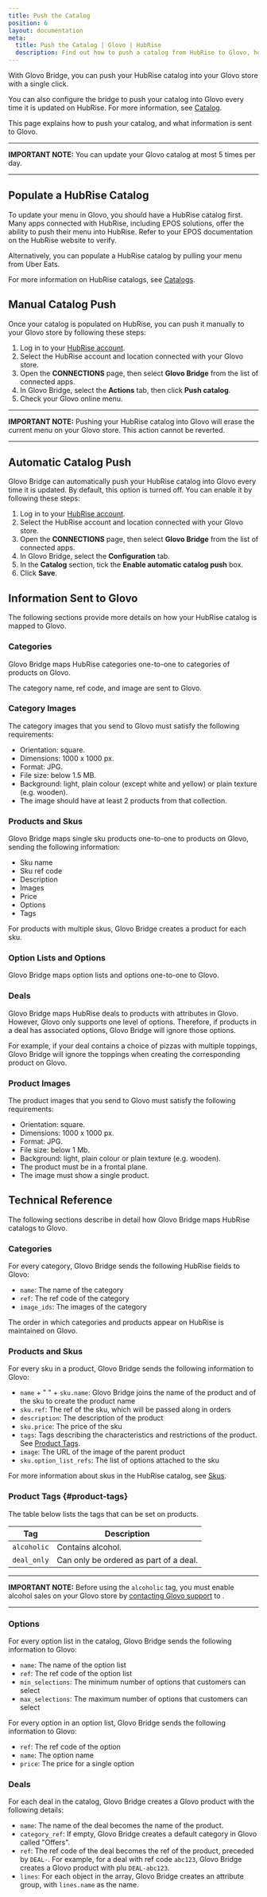 ```yaml
---
title: Push the Catalog
position: 6
layout: documentation
meta:
  title: Push the Catalog | Glovo | HubRise
  description: Find out how to push a catalog from HubRise to Glovo, how items and options are encoded, and which features are supported.
---
```


With Glovo Bridge, you can push your HubRise catalog into your Glovo store with a single click.

You can also configure the bridge to push your catalog into Glovo every time it is updated on HubRise. For more information, see [Catalog](/apps/glovo/configuration#catalog).

This page explains how to push your catalog, and what information is sent to Glovo.

---

**IMPORTANT NOTE:** You can update your Glovo catalog at most 5 times per day.

---

## Populate a HubRise Catalog

To update your menu in Glovo, you should have a HubRise catalog first. Many apps connected with HubRise, including EPOS solutions, offer the ability to push their menu into HubRise. Refer to your EPOS documentation on the HubRise website to verify.

Alternatively, you can populate a HubRise catalog by pulling your menu from Uber Eats.

For more information on HubRise catalogs, see [Catalogs](/docs/catalog).

## Manual Catalog Push

Once your catalog is populated on HubRise, you can push it manually to your Glovo store by following these steps:

1. Log in to your [HubRise account](https://manager.hubrise.com).
1. Select the HubRise account and location connected with your Glovo store.
1. Open the **CONNECTIONS** page, then select **Glovo Bridge** from the list of connected apps.
1. In Glovo Bridge, select the **Actions** tab, then click **Push catalog**.
1. Check your Glovo online menu.

---

**IMPORTANT NOTE:** Pushing your HubRise catalog into Glovo will erase the current menu on your Glovo store.
This action cannot be reverted.

---

## Automatic Catalog Push

Glovo Bridge can automatically push your HubRise catalog into Glovo every time it is updated. By default, this option is turned off. You can enable it by following these steps:

1. Log in to your [HubRise account](https://manager.hubrise.com).
1. Select the HubRise account and location connected with your Glovo store.
1. Open the **CONNECTIONS** page, then select **Glovo Bridge** from the list of connected apps.
1. In Glovo Bridge, select the **Configuration** tab.
1. In the **Catalog** section, tick the **Enable automatic catalog push** box.
1. Click **Save**.

## Information Sent to Glovo

The following sections provide more details on how your HubRise catalog is mapped to Glovo.

### Categories

Glovo Bridge maps HubRise categories one-to-one to categories of products on Glovo.

The category name, ref code, and image are sent to Glovo.

### Category Images

The category images that you send to Glovo must satisfy the following requirements:

- Orientation: square.
- Dimensions: 1000 x 1000 px.
- Format: JPG.
- File size: below 1.5 MB.
- Background: light, plain colour (except white and yellow) or plain texture (e.g. wooden).
- The image should have at least 2 products from that collection.

### Products and Skus

Glovo Bridge maps single sku products one-to-one to products on Glovo, sending the following information:

- Sku name
- Sku ref code
- Description
- Images
- Price
- Options
- Tags

For products with multiple skus, Glovo Bridge creates a product for each sku.

### Option Lists and Options

Glovo Bridge maps option lists and options one-to-one to Glovo.

### Deals

Glovo Bridge maps HubRise deals to products with attributes in Glovo. However, Glovo only supports one level of options. Therefore, if products in a deal has associated options, Glovo Bridge will ignore those options.

For example, if your deal contains a choice of pizzas with multiple toppings, Glovo Bridge will ignore the toppings when creating the corresponding product on Glovo.

### Product Images

The product images that you send to Glovo must satisfy the following requirements:

- Orientation: square.
- Dimensions: 1000 x 1000 px.
- Format: JPG.
- File size: below 1 Mb.
- Background: light, plain colour or plain texture (e.g. wooden).
- The product must be in a frontal plane.
- The image must show a single product.

## Technical Reference

The following sections describe in detail how Glovo Bridge maps HubRise catalogs to Glovo.

### Categories

For every category, Glovo Bridge sends the following HubRise fields to Glovo:

- `name`: The name of the category
- `ref`: The ref code of the category
- `image_ids`: The images of the category

The order in which categories and products appear on HubRise is maintained on Glovo.

### Products and Skus

For every sku in a product, Glovo Bridge sends the following information to Glovo:

- `name` + " " + `sku.name`: Glovo Bridge joins the name of the product and of the sku to create the product name
- `sku.ref`: The ref of the sku, which will be passed along in orders
- `description`: The description of the product
- `sku.price`: The price of the sku
- `tags`: Tags describing the characteristics and restrictions of the product. See [Product Tags](#product-tags).
- `image`: The URL of the image of the parent product
- `sku.option_list_refs`: The list of options attached to the sku

For more information about skus in the HubRise catalog, see [Skus](/developers/api/catalogs#skus).

### Product Tags {#product-tags}

The table below lists the tags that can be set on products.

| Tag         | Description                            |
| ----------- | -------------------------------------- |
| `alcoholic` | Contains alcohol.                      |
| `deal_only` | Can only be ordered as part of a deal. |

---

**IMPORTANT NOTE:** Before using the `alcoholic` tag, you must enable alcohol sales on your Glovo store by [contacting Glovo support](mailto:q-commerce-integrations@glovoapp.com) to .

---

### Options

For every option list in the catalog, Glovo Bridge sends the following information to Glovo:

- `name`: The name of the option list
- `ref`: The ref code of the option list
- `min_selections`: The minimum number of options that customers can select
- `max_selections`: The maximum number of options that customers can select

For every option in an option list, Glovo Bridge sends the following information to Glovo:

- `ref`: The ref code of the option
- `name`: The option name
- `price`: The price for a single option

### Deals

For each deal in the catalog, Glovo Bridge creates a Glovo product with the following details:

- `name`: The name of the deal becomes the name of the product.
- `category_ref`: If empty, Glovo Bridge creates a default category in Glovo called "Offers".
- `ref`: The ref code of the deal becomes the ref of the product, preceded by `DEAL-`. For example, for a deal with ref code `abc123`, Glovo Bridge creates a Glovo product with plu `DEAL-abc123`.
- `lines`: For each object in the array, Glovo Bridge creates an attribute group, with `lines.name` as the name.
